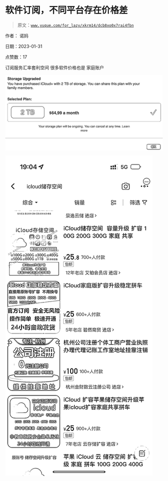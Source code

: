# 软件订阅，不同平台存在价格差

> 原文：[`www.yuque.com/for_lazy/xkrm14/dcb8xo0x7rai4fbn`](https://www.yuque.com/for_lazy/xkrm14/dcb8xo0x7rai4fbn)



作者： 诺妈 

日期：2023-01-31 

点赞数：17 

订阅服务汇率套利空间 很多软件价格也是 家庭账户 

![](img/9546e6d7bfbea1985d2f491d75b39ba3.png)  

![](img/90c78074ee13028bc4b623c5cf7072bc.png) 

